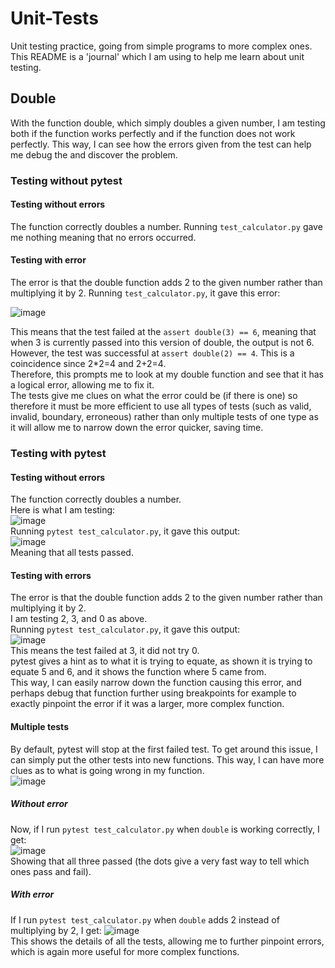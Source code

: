 # Unit-Tests
Unit testing practice, going from simple programs to more complex ones.  
This README is a 'journal' which I am using to help me learn about unit testing.
## Double
With the function double, which simply doubles a given number, I am testing both if the function works perfectly and if the function does not work perfectly.
This way, I can see how the errors given from the test can help me debug the and discover the problem.
### Testing without pytest
#### Testing without errors
The function correctly doubles a number. 
Running `test_calculator.py` gave me nothing meaning that no errors occurred.
#### Testing with error
The error is that the double function adds 2 to the given number rather than multiplying it by 2.
Running `test_calculator.py`, it gave this error:

![image](https://github.com/user-attachments/assets/b6f36d54-e2e8-4c97-9681-dd0aa415c1c5)

This means that the test failed at the `assert double(3) == 6`, meaning that when 3 is currently passed into this version of double, the output is not 6.  
However, the test was successful at `assert double(2) == 4`. This is a coincidence since 2*2=4 and 2+2=4.  
Therefore, this prompts me to look at my double function and see that it has a logical error, allowing me to fix it.  
The tests give me clues on what the error could be (if there is one) so therefore it must be more efficient to use all types of tests (such as valid, invalid, boundary, erroneous) rather than only multiple tests of one type as it will allow me to narrow down the error quicker, saving time.

### Testing with pytest
#### Testing without errors
The function correctly doubles a number.  
Here is what I am testing:  
![image](https://github.com/user-attachments/assets/86f6b9a1-dcee-4c38-9141-97d513fb5b8c)  
Running `pytest test_calculator.py`, it gave this output:  
![image](https://github.com/user-attachments/assets/bd6c1e0a-b821-4705-88fe-ab3c88ac5980)  
Meaning that all tests passed. 

#### Testing with errors
The error is that the double function adds 2 to the given number rather than multiplying it by 2.  
I am testing 2, 3, and 0 as above.  
Running `pytest test_calculator.py`, it gave this output:  
![image](https://github.com/user-attachments/assets/0d68cc31-fc90-4979-93a8-b27ab5d86490)  
This means the test failed at 3, it did not try 0.  
pytest gives a hint as to what it is trying to equate, as shown it is trying to equate 5 and 6, and it shows the function where 5 came from.  
This way, I can easily narrow down the function causing this error, and perhaps debug that function further using breakpoints for example to exactly pinpoint the error if it was a larger, more complex function.  

#### Multiple tests
By default, pytest will stop at the first failed test. To get around this issue, I can simply put the other tests into new functions. This way, I can have more clues as to what is going wrong in my function.  
![image](https://github.com/user-attachments/assets/90790bc6-939d-4015-9f3b-ee5f7186815d)  
##### Without error
Now, if I run `pytest test_calculator.py` when `double` is working correctly, I get:  
![image](https://github.com/user-attachments/assets/e6ff47e9-7ef4-456f-ac62-410f5da917db)  
Showing that all three passed (the dots give a very fast way to tell which ones pass and fail).

##### With error
If I run `pytest test_calculator.py` when `double` adds 2 instead of multiplying by 2, I get:
![image](https://github.com/user-attachments/assets/d50934b4-a0ff-4434-b3f4-41b28a609813)  
This shows the details of all the tests, allowing me to further pinpoint errors, which is again more useful for more complex functions.
